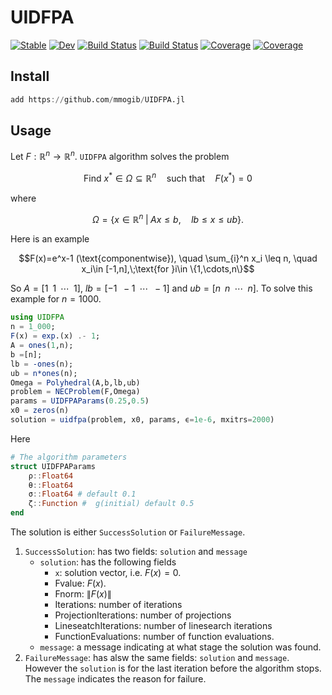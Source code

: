 # UIDFPA

[![Stable](https://img.shields.io/badge/docs-stable-blue.svg)](https://mmogib.github.io/UIDFPA.jl/stable/)
[![Dev](https://img.shields.io/badge/docs-dev-blue.svg)](https://mmogib.github.io/UIDFPA.jl/dev/)
[![Build Status](https://github.com/mmogib/UIDFPA.jl/actions/workflows/CI.yml/badge.svg?branch=master)](https://github.com/mmogib/UIDFPA.jl/actions/workflows/CI.yml?query=branch%3Amaster)
[![Build Status](https://app.travis-ci.com/mmogib/UIDFPA.jl.svg?branch=master)](https://app.travis-ci.com/mmogib/UIDFPA.jl)
[![Coverage](https://codecov.io/gh/mmogib/UIDFPA.jl/branch/master/graph/badge.svg)](https://codecov.io/gh/mmogib/UIDFPA.jl)
[![Coverage](https://coveralls.io/repos/github/mmogib/UIDFPA.jl/badge.svg?branch=master)](https://coveralls.io/github/mmogib/UIDFPA.jl?branch=master)


## Install
```julia
add https://github.com/mmogib/UIDFPA.jl
```

## Usage
Let $F:\mathbb{R}^n\to \mathbb{R}^n$. ``UIDFPA`` algorithm solves the problem
```math
\text{Find } x^*\in\Omega\subseteq \mathbb{R}^n \quad \text{such that}\quad F(x^*)=0 
```
where 
```math
\Omega =\{x\in\mathbb{R}^n \;|\; Ax\leq b, \quad lb\leq x \leq ub\}.
```
Here is an example 
```math
F(x)=e^x-1 (\text{componentwise}), \quad \sum_{i}^n x_i \leq n, \quad  x_i\in [-1,n],\;\text{for }i\in \{1,\cdots,n\}
```
So $A=[1\;\; 1\;\; \cdots\;\; 1]$, $lb=[-1\;\; -1\;\; \cdots\;\; -1]$ and $ub=[n\;\; n\;\; \cdots\;\; n]$. To solve this example for $n=1000$.
```julia
using UIDFPA
n = 1_000;
F(x) = exp.(x) .- 1;
A = ones(1,n);
b =[n];
lb = -ones(n);
ub = n*ones(n);
Omega = Polyhedral(A,b,lb,ub)
problem = NECProblem(F,Omega)
params = UIDFPAParams(0.25,0.5)
x0 = zeros(n)
solution = uidfpa(problem, x0, params, ϵ=1e-6, mxitrs=2000)
```
Here 
```julia
# The algorithm parameters
struct UIDFPAParams
    ρ::Float64 
    θ::Float64
    σ::Float64 # default 0.1
    ζ::Function #  g(initial) default 0.5
end
```
The solution is either `SuccessSolution` or `FailureMessage`.
1. `SuccessSolution`: has two fields: `solution` and `message`
   - `solution`: has the following fields
     - `x`: solution vector, i.e. $F(x)=0$.
     - Fvalue: $F(x)$.
     - Fnorm: $\|F(x)\|$
     - Iterations: number of iterations
     - ProjectionIterations: number of projections
     - LineseatchIterations: number of linesearch iterations
     - FunctionEvaluations: number of function evaluations.
   - `message`: a message indicating at what stage the solution was found.
2. `FailureMessage`: has alsw the same fields: `solution` and `message`. However the `solution` is for the last iteration before the algorithm stops. The `message` indicates the reason for failure.